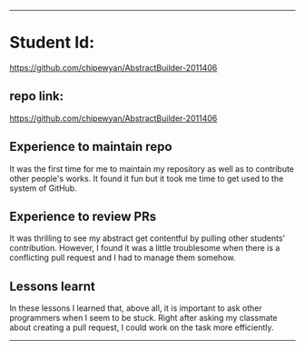 ------------
# Student Id:
https://github.com/chipewyan/AbstractBuilder-2011406
## repo link:
https://github.com/chipewyan/AbstractBuilder-2011406
## Experience to maintain repo
It was the first time for me to maintain my repository as well as to contribute other people's works.
It found it fun but it took me time to get used to the system of GitHub.
## Experience to review PRs
It was thrilling to see my abstract get contentful by pulling other students' contribution.
However, I found it was a little troublesome when there is a conflicting pull request and I had to manage them somehow.
## Lessons learnt
In these lessons I learned that, above all, it is important to ask other programmers when I seem to be stuck. Right after asking my classmate about creating a pull request, I could work on the task more efficiently.

-------------
